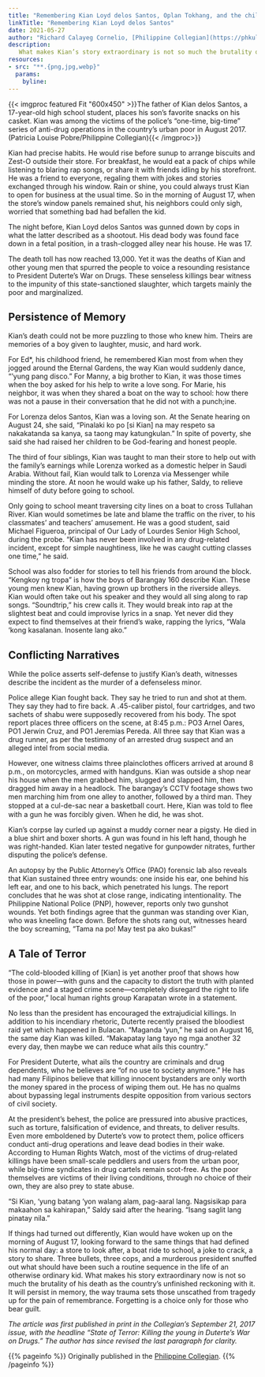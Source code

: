 ```yaml
---
title: "Remembering Kian Loyd delos Santos, Oplan Tokhang, and the children of war"
linkTitle: "Remembering Kian Loyd delos Santos"
date: 2021-05-27
author: "Richard Calayeg Cornelio, [Philippine Collegian](https://phkule.org/)"
description: 
   What makes Kian’s story extraordinary is not so much the brutality of his death as the country’s unfinished reckoning with Duterte’s drug war and the impunity of fascist policing.
resources:
- src: "**.{png,jpg,webp}"
  params:
    byline: 
---
```

{{< imgproc featured Fit "600x450" >}}The father of Kian delos Santos, a 17-year-old high school student, places his son’s favorite snacks on his casket. Kian was among the victims of the police’s “one-time, big-time” series of anti-drug operations in the country’s urban poor in August 2017. (Patricia Louise Pobre/Philippine Collegian){{< /imgproc>}}

Kian had precise habits. He would rise before sunup to arrange biscuits and Zest-O outside their store. For breakfast, he would eat a pack of chips while listening to blaring rap songs, or share it with friends idling by his storefront. He was a friend to everyone, regaling them with jokes and stories exchanged through his window. Rain or shine, you could always trust Kian to open for business at the usual time. So in the morning of August 17, when the store’s window panels remained shut, his neighbors could only sigh, worried that something bad had befallen the kid. 

The night before, Kian Loyd delos Santos was gunned down by cops in what the latter described as a shootout. His dead body was found face down in a fetal position, in a trash-clogged alley near his house. He was 17.

The death toll has now reached 13,000. Yet it was the deaths of Kian and other young men that spurred the people to voice a resounding resistance to President Duterte’s War on Drugs. These senseless killings bear witness to the impunity of this state-sanctioned slaughter, which targets mainly the poor and marginalized.

## Persistence of Memory

Kian’s death could not be more puzzling to those who knew him. Theirs are memories of a boy given to laughter, music, and hard work.

For Ed*, his childhood friend, he remembered Kian most from when they jogged around the Eternal Gardens, the way Kian would suddenly dance, “’yung pang disco.” For Manny, a big brother to Kian, it was those times when the boy asked for his help to write a love song. For Marie, his neighbor, it was when they shared a boat on the way to school: how there was not a pause in their conversation that he did not with a punch;ine.

For Lorenza delos Santos, Kian was a loving son. At the Senate hearing on August 24, she said, “Pinalaki ko po [si Kian] na may respeto sa nakakatanda sa kanya, sa taong may katungkulan.” In spite of poverty, she said she had raised her children to be God-fearing and honest people.

The third of four siblings, Kian was taught to man their store to help out with the family’s earnings while Lorenza worked as a domestic helper in Saudi Arabia. Without fail, Kian would talk to Lorenza via Messenger while minding the store. At noon he would wake up his father, Saldy, to relieve himself of duty before going to school. 

Only going to school meant traversing city lines on a boat to cross Tullahan River. Kian would sometimes be late and blame the traffic on the river, to his classmates’ and teachers’ amusement. He was a good student, said Michael Figueroa, principal of Our Lady of Lourdes Senior High School, during the probe. “Kian has never been involved in any drug-related incident, except for simple naughtiness, like he was caught cutting classes one time,” he said.

School was also fodder for stories to tell his friends from around the block. “Kengkoy ng tropa” is how the boys of Barangay 160 describe Kian. These young men knew Kian, having grown up brothers in the riverside alleys. Kian would often take out his speaker and they would all sing along to rap songs. “Soundtrip,” his crew calls it. They would break into rap at the slightest beat and could improvise lyrics in a snap. Yet never did they expect to find themselves at their friend’s wake, rapping the lyrics, “Wala ‘kong kasalanan. Inosente lang ako.”

## Conflicting Narratives

While the police asserts self-defense to justify Kian’s death, witnesses describe the incident as the murder of a defenseless minor.

Police allege Kian fought back. They say he tried to run and shot at them. They say they had to fire back. A .45-caliber pistol, four cartridges, and two sachets of shabu were supposedly recovered from his body. The spot report places three officers on the scene, at 8:45 p.m.: PO3 Arnel Oares, PO1 Jerwin Cruz, and PO1 Jeremias Pereda. All three say that Kian was a drug runner, as per the testimony of an arrested drug suspect and an alleged intel from social media.

However, one witness claims three plainclothes officers arrived at around 8 p.m., on motorcycles, armed with handguns. Kian was outside a shop near his house when the men grabbed him, slugged and slapped him, then dragged him away in a headlock. The barangay’s CCTV footage shows two men marching him from one alley to another, followed by a third man. They stopped at a cul-de-sac near a basketball court. Here, Kian was told to ﬂee with a gun he was forcibly given. When he did, he was shot.

Kian’s corpse lay curled up against a muddy corner near a pigsty. He died in a blue shirt and boxer shorts. A gun was found in his left hand, though he was right-handed. Kian later tested negative for gunpowder nitrates, further disputing the police’s defense.

An autopsy by the Public Attorney’s Office (PAO) forensic lab also reveals that Kian sustained three entry wounds: one inside his ear, one behind his left ear, and one to his back, which penetrated his lungs. The report concludes that he was shot at close range, indicating intentionality. The Philippine National Police (PNP), however, reports only two gunshot wounds. Yet both findings agree that the gunman was standing over Kian, who was kneeling face down. Before the shots rang out, witnesses heard the boy screaming, “Tama na po! May test pa ako bukas!”

## A Tale of Terror

“The cold-blooded killing of [Kian] is yet another proof that shows how those in power—with guns and the capacity to distort the truth with planted evidence and a staged crime scene—completely disregard the right to life of the poor,” local human rights group Karapatan wrote in a statement.

No less than the president has encouraged the extrajudicial killings. In addition to his incendiary rhetoric, Duterte recently praised the bloodiest raid yet which happened in Bulacan. “Maganda ‘yun,” he said on August 16, the same day Kian was killed. “Makapatay lang tayo ng mga another 32 every day, then maybe we can reduce what ails this country.”

For President Duterte, what ails the country are criminals and drug dependents, who he believes are “of no use to society anymore.” He has had many Filipinos believe that killing innocent bystanders are only worth the money spared in the process of wiping them out. He has no qualms about bypassing legal instruments despite opposition from various sectors of civil society.

At the president’s behest, the police are pressured into abusive practices, such as torture, falsification of evidence, and threats, to deliver results. Even more emboldened by Duterte’s vow to protect them, police officers conduct anti-drug operations and leave dead bodies in their wake. According to Human Rights Watch, most of the victims of drug-related killings have been small-scale peddlers and users from the urban poor, while big-time syndicates in drug cartels remain scot-free. As the poor themselves are victims of their living conditions, through no choice of their own, they are also prey to state abuse.

“Si Kian, ‘yung batang ‘yon walang alam, pag-aaral lang. Nagsisikap para makaahon sa kahirapan,” Saldy said after the hearing. “Isang saglit lang pinatay nila.”

If things had turned out differently, Kian would have woken up on the morning of August 17, looking forward to the same things that had defined his normal day: a store to look after, a boat ride to school, a joke to crack, a story to share. Three bullets, three cops, and a murderous president snuffed out what should have been such a routine sequence in the life of an otherwise ordinary kid. What makes his story extraordinary now is not so much the brutality of his death as the country’s unfinished reckoning with it. It will persist in memory, the way trauma sets those unscathed from tragedy up for the pain of remembrance. Forgetting is a choice only for those who bear guilt.

*The article was first published in print in the Collegian’s September 21, 2017 issue, with the headline “State of Terror: Killing the young in Duterte’s War on Drugs.” The author has since revised the last paragraph for clarity.*

{{% pageinfo %}}
Originally published in the [Philippine Collegian](https://phkule.org/article/181/remembering-kian-loyd-delos-santos-oplan-tokhang-and-the-children-of-war).
{{% /pageinfo %}}